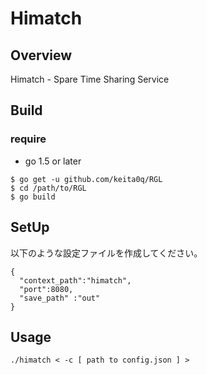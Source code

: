 Himatch
====

## Overview

Himatch - Spare Time Sharing Service

## Build

### require

- go 1.5 or later

```
$ go get -u github.com/keita0q/RGL
$ cd /path/to/RGL
$ go build
```

## SetUp

以下のような設定ファイルを作成してください。

```
{
  "context_path":"himatch",
  "port":8080,
  "save_path" :"out"
}
```

## Usage

```
./himatch < -c [ path to config.json ] >
```
